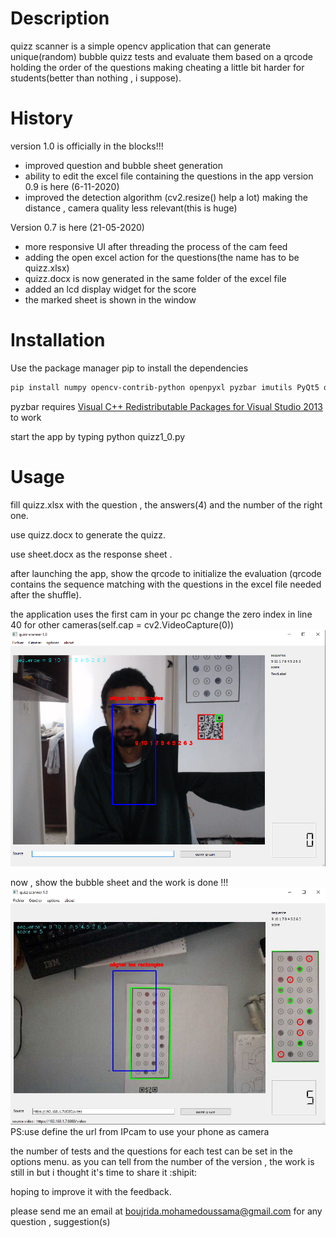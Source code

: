 # Description
quizz scanner is a simple opencv application that can generate unique(random) bubble quizz tests and evaluate them based on a qrcode holding the order of the questions making cheating a little bit harder for students(better than nothing , i suppose).
# History
version 1.0 is officially in the blocks!!!
- improved question and bubble sheet generation
- ability to edit the excel file containing the questions in the app
version 0.9 is here (6-11-2020)
- improved the detection algorithm (cv2.resize() help a lot) making the distance , camera quality less relevant(this is huge)

Version 0.7 is here (21-05-2020)
- more responsive UI after threading the process of the cam feed
- adding the open excel action for the questions(the name has to be quizz.xlsx)
- quizz.docx is now generated in the same folder of the excel file
- added an lcd display widget for the score
- the marked sheet is shown in the window

# Installation
Use the package manager pip to install the dependencies

```bash
pip install numpy opencv-contrib-python openpyxl pyzbar imutils PyQt5 qimage2ndarray python-docx pyqrcode pandas xlrd 
```

pyzbar requires  [Visual C++ Redistributable Packages for Visual Studio 2013](https://www.microsoft.com/en-US/download/details.aspx?id=40784) to work

start the app by typing python quizz1_0.py

# Usage
fill quizz.xlsx with the question , the answers(4) and the number of the right one.

use quizz.docx to generate the quizz.

use sheet.docx as the response sheet .

after launching the app, show the qrcode to initialize the evaluation (qrcode contains the sequence matching with the questions in the excel file needed after the shuffle).

the application uses the first cam in your pc
change the zero index in line 40 for other cameras(self.cap = cv2.VideoCapture(0))
![phase 1 order detection](qrcode.png)

now , show the bubble sheet and the work is done !!!
![phase 2 evaluation](ipcam.jpg)
PS:use define the url from IPcam to use your phone as camera

the number of tests and the questions for each test can be set in the options menu.
as you can tell from the number of the version , the work is still in but i thought it's time to share it :shipit: 

hoping to improve it with the feedback.

please send me an email at boujrida.mohamedoussama@gmail.com for any question , suggestion(s)



